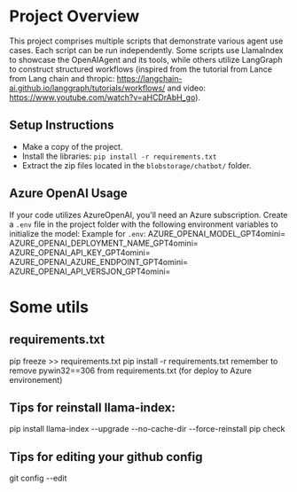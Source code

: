 # Project Overview

This project comprises multiple scripts that demonstrate various agent use cases. Each script can be run independently. Some scripts use LlamaIndex to showcase the OpenAIAgent and its tools, while others utilize LangGraph to construct structured workflows (inspired from the tutorial from  Lance from Lang chain and thropic: https://langchain-ai.github.io/langgraph/tutorials/workflows/ and video: https://www.youtube.com/watch?v=aHCDrAbH_go).

## Setup Instructions

- Make a copy of the project.
- Install the libraries: `pip install -r requirements.txt`
- Extract the zip files located in the `blobstorage/chatbot/` folder.

## Azure OpenAI Usage

If your code utilizes AzureOpenAI, you'll need an Azure subscription. Create a `.env` file in the project folder with the following environment variables to initialize the model:
Example for `.env`:
AZURE_OPENAI_MODEL_GPT4omini=<ModelName>
AZURE_OPENAI_DEPLOYMENT_NAME_GPT4omini=<DeploymentName>
AZURE_OPENAI_API_KEY_GPT4omini=<APIKey>
AZURE_OPENAI_AZURE_ENDPOINT_GPT4omini=<AzureEndpoint>
AZURE_OPENAI_API_VERSJON_GPT4omini=<APIVersion>


# Some utils

## requirements.txt
pip freeze >> requirements.txt
pip install -r requirements.txt
remember to remove pywin32==306 from requirements.txt (for deploy to Azure environement)

## Tips for reinstall llama-index:
pip install llama-index --upgrade --no-cache-dir --force-reinstall 
pip check    

## Tips for editing your github config
git config --edit






